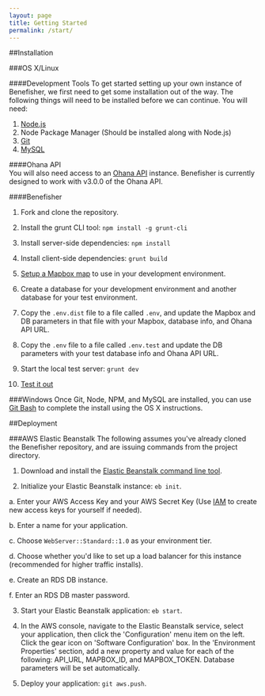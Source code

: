 ```yaml
---
layout: page
title: Getting Started
permalink: /start/
---
```


##Installation

###OS X/Linux

####Development Tools
To get started setting up your own instance of Benefisher, we first need to get some installation out of the way.
The following things will need to be installed before we can continue. You will need:

  1. [Node.js](https://github.com/joyent/node/wiki/installing-node.js-via-package-manager)
  2. Node Package Manager (Should be installed along with Node.js)
  3. [Git](https://help.github.com/articles/set-up-git/)
  4. [MySQL](http://dev.mysql.com/doc/refman/5.0/en/macosx-installation.html)

####Ohana API  
You will also need access to an [Ohana API](http://ohanapi.org/) instance. Benefisher is currently designed to work with v3.0.0 of the Ohana API.

####Benefisher
1. Fork and clone the repository.
 
2. Install the grunt CLI tool: `npm install -g grunt-cli`

3. Install server-side dependencies: `npm install`

4. Install client-side dependencies: `grunt build`

5. [Setup a Mapbox map](https://www.mapbox.com/help/creating-new-map/) to use in your development environment.

6. Create a database for your development environment and another database for your test environment.

7. Copy the `.env.dist` file to a file called `.env`, and update the Mapbox and DB parameters in that file with your Mapbox, database info, and Ohana API URL.

8. Copy the `.env` file to a file called `.env.test` and update the DB parameters with your test database info and Ohana API URL.

9. Start the local test server: `grunt dev`

10. [Test it out](http://localhost:3000)

###Windows
Once Git, Node, NPM, and MySQL are installed, you can use [Git Bash](http://msysgit.github.io/) to complete the install using the OS X instructions.

##Deployment

###AWS Elastic Beanstalk
The following assumes you've already cloned the Benefisher repository, and are issuing commands from the project directory.

1. Download and install the [Elastic Beanstalk command line tool](http://aws.amazon.com/code/6752709412171743).

2. Initialize your Elastic Beanstalk instance: `eb init`.

  a. Enter your AWS Access Key and your AWS Secret Key (Use [IAM](http://docs.aws.amazon.com/IAM/latest/UserGuide/ManagingCredentials.html) to create new access keys for yourself if needed).

  b. Enter a name for your application.

  c. Choose `WebServer::Standard::1.0` as your environment tier.

  d. Choose whether you'd like to set up a load balancer for this instance (recommended for higher traffic installs).

  e. Create an RDS DB instance.

  f. Enter an RDS DB master password.

3. Start your Elastic Beanstalk application: `eb start`.

4. In the AWS console, navigate to the Elastic Beanstalk service, select your application, then click the 'Configuration' menu item on the left. Click the gear icon on 'Software Configuration' box. In the 'Environment Properties' section, add a new property and value for each of the following: API_URL, MAPBOX_ID, and MAPBOX_TOKEN. Database parameters will be set automatically.

5. Deploy your application: `git aws.push`.

